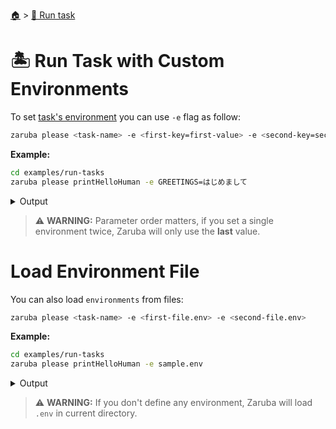 <!--startTocHeader-->
[🏠](../README.md) > [🏃 Run task](README.md)
# 🏝️ Run Task with Custom Environments
<!--endTocHeader-->

To set [task's environment](../core-concepts/task/task-envs/README.md) you can use `-e` flag as follow:

```bash
zaruba please <task-name> -e <first-key=first-value> -e <second-key=second-value>
```

__Example:__

<!--startCode-->
```bash
cd examples/run-tasks
zaruba please printHelloHuman -e GREETINGS=はじめまして
```
 
<details>
<summary>Output</summary>
 
```````
💀 🔎 Job Starting...
         Elapsed Time: 2.15µs
         Current Time: 13:47:29
💀 🏁 Running 🍏 printHelloHuman runner (Attempt 1 of 3) on /home/gofrendi/zaruba/docs/examples/run-tasks
💀    🚀 🍏 printHelloHuman      はじめまして human
💀 🎉 Successfully running 🍏 printHelloHuman runner (Attempt 1 of 3)
💀 🔎 Job Running...
         Elapsed Time: 1.774436ms
         Current Time: 13:47:29
💀 🎉 🎉🎉🎉🎉🎉🎉🎉🎉🎉🎉🎉
💀 🎉 Job Complete!!! 🎉🎉🎉
💀 🔥 Terminating
💀 🔎 Job Ended...
         Elapsed Time: 404.778ms
         Current Time: 13:47:30
zaruba please printHelloHuman -e 'GREETINGS=はじめまして'
```````
</details>
<!--endCode-->


> ⚠️ __WARNING:__ Parameter order matters, if you set a single environment twice, Zaruba will only use the __last__ value.

# Load Environment File

You can also load `environments` from files:

```bash
zaruba please <task-name> -e <first-file.env> -e <second-file.env>
```

__Example:__

<!--startCode-->
```bash
cd examples/run-tasks
zaruba please printHelloHuman -e sample.env
```
 
<details>
<summary>Output</summary>
 
```````
💀 🔎 Job Starting...
         Elapsed Time: 1.851µs
         Current Time: 13:47:30
💀 🏁 Running 🍏 printHelloHuman runner (Attempt 1 of 3) on /home/gofrendi/zaruba/docs/examples/run-tasks
💀    🚀 🍏 printHelloHuman      Hola human
💀 🎉 Successfully running 🍏 printHelloHuman runner (Attempt 1 of 3)
💀 🔎 Job Running...
         Elapsed Time: 2.395582ms
         Current Time: 13:47:30
💀 🎉 🎉🎉🎉🎉🎉🎉🎉🎉🎉🎉🎉
💀 🎉 Job Complete!!! 🎉🎉🎉
💀 🔥 Terminating
💀 🔎 Job Ended...
         Elapsed Time: 405.708475ms
         Current Time: 13:47:30
zaruba please printHelloHuman -e 'sample.env'
```````
</details>
<!--endCode-->

>  ⚠️ __WARNING:__  If you don't define any environment, Zaruba will load `.env` in current directory.

<!--startTocSubTopic-->
<!--endTocSubTopic-->